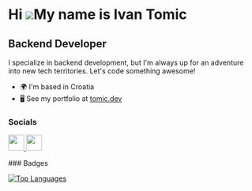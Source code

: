 Hi ![](https://user-images.githubusercontent.com/18350557/176309783-0785949b-9127-417c-8b55-ab5a4333674e.gif)My name is Ivan Tomic
==================================================================================================================================

Backend Developer
-----------------

I specialize in backend development, but I'm always up for an adventure into new tech territories. Let's code something awesome!

* 🌍  I'm based in Croatia
* 🖥️  See my portfolio at [tomic.dev](http://tomic.dev)


### Socials

<p align="left"> <a href="https://www.github.com/ivantomic77" target="_blank" rel="noreferrer"> <picture> <source media="(prefers-color-scheme: dark)" srcset="https://raw.githubusercontent.com/danielcranney/readme-generator/main/public/icons/socials/github-dark.svg" /> <source media="(prefers-color-scheme: light)" srcset="https://raw.githubusercontent.com/danielcranney/readme-generator/main/public/icons/socials/github.svg" /> <img src="https://raw.githubusercontent.com/danielcranney/readme-generator/main/public/icons/socials/github.svg" width="32" height="32" /> </picture> </a> <a href="https://www.linkedin.com/in/itomic7" target="_blank" rel="noreferrer"> <picture> <source media="(prefers-color-scheme: dark)" srcset="https://raw.githubusercontent.com/danielcranney/readme-generator/main/public/icons/socials/linkedin-dark.svg" /> <source media="(prefers-color-scheme: light)" srcset="https://raw.githubusercontent.com/danielcranney/readme-generator/main/public/icons/socials/linkedin.svg" /> <img src="https://raw.githubusercontent.com/danielcranney/readme-generator/main/public/icons/socials/linkedin.svg" width="32" height="32" /> </picture> </a></p>
### Badges

<a href="https://github.com/ivantomic77" align="left"><img src="https://github-readme-stats-git-masterrstaa-rickstaa.vercel.app/api/top-langs/?username=ivantomic77&layout=compact&hide=tex,html,css" alt="Top Languages" /></a>
